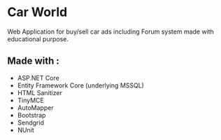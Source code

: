 
# Car World

Web Application for buy/sell car ads including Forum system made with educational purpose.


## Made with :

- ASP.NET Core
- Entity Framework Core (underlying MSSQL)
- HTML Sanitizer
- TinyMCE
- AutoMapper
- Bootstrap
- Sendgrid
- NUnit
